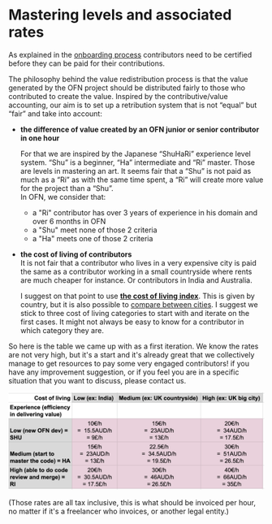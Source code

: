 # Mastering levels and associated rates

As explained in the [onboarding process](onboarding-process.md) contributors need to be certified before they can be paid for their contributions.

The philosophy behind the value redistribution process is that the value generated by the OFN project should be distributed fairly to those who contributed to create the value. Inspired by the contributive/value accounting, our aim is to set up a retribution system that is not “equal” but “fair” and take into account:

* **the difference of value created by an OFN junior or senior contributor in one hour**

  For that we are inspired by the Japanese “ShuHaRi” experience level system. “Shu” is a beginner, “Ha” intermediate and “Ri” master. Those are levels in mastering an art. It seems fair that a “Shu” is not paid as much as a “Ri” as with the same time spent, a “Ri” will create more value for the project than a “Shu”.  
  In OFN, we consider that:  
  - a "Ri" contributor has over 3 years of experience in his domain and over 6 months in OFN  
  - a "Shu" meet none of those 2 criteria  
  - a "Ha" meets one of those 2 criteria

* **the cost of living of contributors**  
  It is not fair that a contributor who lives in a very expensive city is paid the same as a contributor working in a small countryside where rents are much cheaper for instance. Or contributors in India and Australia.

  I suggest on that point to use [**the cost of living index**](https://www.numbeo.com/cost-of-living/rankings_by_country.jsp). This is given by country, but it is also possible to [compare between cities](https://www.numbeo.com/cost-of-living/comparison.jsp). I suggest we stick to three cost of living categories to start with and iterate on the first cases. It might not always be easy to know for a contributor in which category they are.

So here is the table we came up with as a first iteration. We know the rates are not very high, but it's a start and it's already great that we collectively manage to get resources to pay some very engaged contributors! if you have any improvement suggestion, or if you feel you are in a specific situation that you want to discuss, please contact us.

![](../../.gitbook/assets/image.png)

\(Those rates are all tax inclusive, this is what should be invoiced per hour, no matter if it's a freelancer who invoices, or another legal entity.\)

